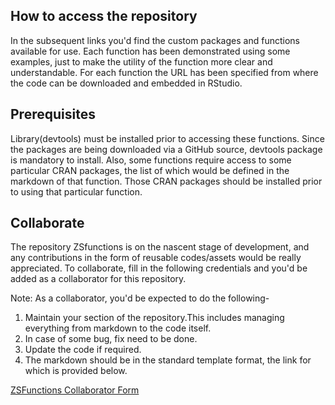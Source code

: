 ## How to access the repository

In the subsequent links you'd find the custom packages and functions available for use. Each function has been demonstrated using some examples, just to make the utility of the function more clear and understandable. For each function the URL has been specified from where the code can be downloaded and embedded in RStudio. 

## Prerequisites

Library(devtools) must be installed prior to accessing these functions. Since the packages are being downloaded via a GitHub source, devtools package is mandatory to install.
Also, some functions require access to some particular CRAN packages, the list of which would be defined in the markdown of that function. Those CRAN packages should be installed prior to using that particular function.

## Collaborate

The repository ZSfunctions is on the nascent stage of development, and any contributions in the form of reusable codes/assets would be really appreciated. To collaborate, fill in the following credentials and you'd be added as a collaborator for this repository. 

Note: As a collaborator, you'd be expected to do the following-
1. Maintain your section of the repository.This includes managing everything from markdown to the code itself.
2. In case of some bug, fix need to be done.
3. Update the code if required.
4. The markdown should be in the standard template format, the link for which is provided below.



[ZSFunctions Collaborator Form](https://goo.gl/forms/rGw2ZEXUC2efXr9p2)

